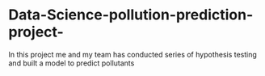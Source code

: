 # Data-Science-pollution-prediction-project-
In this project me and my team has conducted series of hypothesis testing and built a model to predict pollutants 

